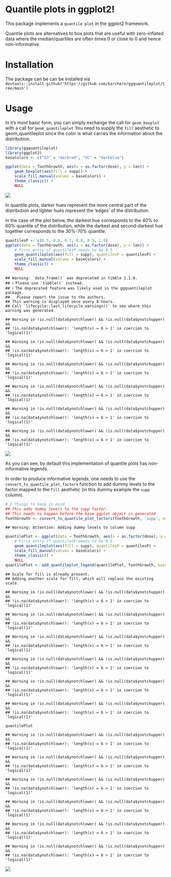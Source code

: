 
# Quantile plots in ggplot2!

This package implements a `quantile plot` in the ggplot2 framework.

Quantile plots are alternatives to box plots that are useful with
zero-inflated data where the median/quartiles are often times 0 or close
to 0 and hence non-informative.

# Installation

The package can be can be installed via
`devtools::install_github('https://github.com/karchern/ggquantileplot/tree/main')`

# Usage

In it’s most basic form, you can simply exchange the call for
`geom_boxplot` with a call for `geom_quantileplot` You need to supply
the `fill` aesthetic to geom_quantileplot since the color is what
carries the information about the distribution.

``` r
library(ggquantileplot)
library(ggplot2)
baseColors <- c("OJ" = "darkred", "VC" = "darkblue")
```

``` r
ggplot(data = ToothGrowth, aes(x = as.factor(dose), y = len)) +
    geom_boxplot(aes(fill = supp)) +
    scale_fill_manual(values = baseColors) +
    theme_classic() +
    NULL
```

![](README_files/figure-gfm/unnamed-chunk-2-1.png)<!-- -->

In quantile plots, darker hues represent the more central part of the
distribution and lighter hues represent the ‘edges’ of the distribution.

In the case of the plot below, the darkest hue corresponds to the 40% to
60% quantile of the distribution, while the darkest and second-darkest
hue together corresponds to the 30%-70% quantile.

``` r
quantilesP <- c(0.5, 0.6, 0.7, 0.8, 0.9, 1.0)
ggplot(data = ToothGrowth, aes(x = as.factor(dose), y = len)) +
    # First entry of quantilesP needs to be 0.5
    geom_quantileplot(aes(fill = supp), quantilesP = quantilesP) +
    scale_fill_manual(values = baseColors) +
    theme_classic() +
    NULL
```

    ## Warning: `data_frame()` was deprecated in tibble 1.1.0.
    ## ℹ Please use `tibble()` instead.
    ## ℹ The deprecated feature was likely used in the ggquantileplot package.
    ##   Please report the issue to the authors.
    ## This warning is displayed once every 8 hours.
    ## Call `lifecycle::last_lifecycle_warnings()` to see where this warning was generated.

    ## Warning in !is.null(data$ynotchlower) && !is.null(data$ynotchupper) &&
    ## !is.na(data$ynotchlower): 'length(x) = 6 > 1' in coercion to 'logical(1)'

    ## Warning in !is.null(data$ynotchlower) && !is.null(data$ynotchupper) &&
    ## !is.na(data$ynotchlower): 'length(x) = 6 > 1' in coercion to 'logical(1)'

    ## Warning in !is.null(data$ynotchlower) && !is.null(data$ynotchupper) &&
    ## !is.na(data$ynotchlower): 'length(x) = 6 > 1' in coercion to 'logical(1)'

    ## Warning in !is.null(data$ynotchlower) && !is.null(data$ynotchupper) &&
    ## !is.na(data$ynotchlower): 'length(x) = 6 > 1' in coercion to 'logical(1)'

    ## Warning in !is.null(data$ynotchlower) && !is.null(data$ynotchupper) &&
    ## !is.na(data$ynotchlower): 'length(x) = 6 > 1' in coercion to 'logical(1)'

    ## Warning in !is.null(data$ynotchlower) && !is.null(data$ynotchupper) &&
    ## !is.na(data$ynotchlower): 'length(x) = 6 > 1' in coercion to 'logical(1)'

![](README_files/figure-gfm/unnamed-chunk-3-1.png)<!-- -->

As you can see, by default this implementation of quantile plots has
non-informative legends.

In order to produce informative legends, one needs to use the
`convert_to_quantile_plot_factors` function to add dummy levels to the
factor mapped to the `fill` aesthetic (in this dummy example the `supp`
column).

``` r
# 2 Things to keep in mind
## This adds dummy levels to the supp factor.
## This needs to happen before the base ggplot object is generated
ToothGrowth <- convert_to_quantile_plot_factors(ToothGrowth, 'supp', numExtensions = length(quantilesP) - 1)
```

    ## Warning: Attention: Adding dummy levels to column supp

``` r
quantilePlot <- ggplot(data = ToothGrowth, aes(x = as.factor(dose), y = len)) +
    # First entry of quantilesP needs to be 0.5
    geom_quantileplot(aes(fill = supp), quantilesP = quantilesP) +
    scale_fill_manual(values = baseColors) +
    theme_classic() +
    NULL
quantilePlot <- add_quantileplot_legend(quantilePlot, ToothGrowth, baseColors = baseColors, quantilesP = quantilesP)
```

    ## Scale for fill is already present.
    ## Adding another scale for fill, which will replace the existing scale.

    ## Warning in !is.null(data$ynotchlower) && !is.null(data$ynotchupper) &&
    ## !is.na(data$ynotchlower): 'length(x) = 6 > 1' in coercion to 'logical(1)'

    ## Warning in !is.null(data$ynotchlower) && !is.null(data$ynotchupper) &&
    ## !is.na(data$ynotchlower): 'length(x) = 6 > 1' in coercion to 'logical(1)'

    ## Warning in !is.null(data$ynotchlower) && !is.null(data$ynotchupper) &&
    ## !is.na(data$ynotchlower): 'length(x) = 6 > 1' in coercion to 'logical(1)'

    ## Warning in !is.null(data$ynotchlower) && !is.null(data$ynotchupper) &&
    ## !is.na(data$ynotchlower): 'length(x) = 6 > 1' in coercion to 'logical(1)'

    ## Warning in !is.null(data$ynotchlower) && !is.null(data$ynotchupper) &&
    ## !is.na(data$ynotchlower): 'length(x) = 6 > 1' in coercion to 'logical(1)'

    ## Warning in !is.null(data$ynotchlower) && !is.null(data$ynotchupper) &&
    ## !is.na(data$ynotchlower): 'length(x) = 6 > 1' in coercion to 'logical(1)'

``` r
quantilePlot
```

    ## Warning in !is.null(data$ynotchlower) && !is.null(data$ynotchupper) &&
    ## !is.na(data$ynotchlower): 'length(x) = 6 > 1' in coercion to 'logical(1)'

    ## Warning in !is.null(data$ynotchlower) && !is.null(data$ynotchupper) &&
    ## !is.na(data$ynotchlower): 'length(x) = 6 > 1' in coercion to 'logical(1)'

    ## Warning in !is.null(data$ynotchlower) && !is.null(data$ynotchupper) &&
    ## !is.na(data$ynotchlower): 'length(x) = 6 > 1' in coercion to 'logical(1)'

    ## Warning in !is.null(data$ynotchlower) && !is.null(data$ynotchupper) &&
    ## !is.na(data$ynotchlower): 'length(x) = 6 > 1' in coercion to 'logical(1)'

    ## Warning in !is.null(data$ynotchlower) && !is.null(data$ynotchupper) &&
    ## !is.na(data$ynotchlower): 'length(x) = 6 > 1' in coercion to 'logical(1)'

    ## Warning in !is.null(data$ynotchlower) && !is.null(data$ynotchupper) &&
    ## !is.na(data$ynotchlower): 'length(x) = 6 > 1' in coercion to 'logical(1)'

![](README_files/figure-gfm/unnamed-chunk-4-1.png)<!-- -->
